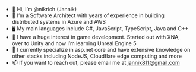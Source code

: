 - 👋 Hi, I’m @nikrich (Jannik)
- 👀 I’m a Software Architect with years of experience in building distributed systems in Azure and AWS
- 🖥️ My main languages include C#, JavaScript, TypeScript, Java and C++
- 🌱 I have a huge interest in game development. Started out with XNA, over to Unity and now I’m learning Unreal Engine 5
- 💞️ I currently specialize in asp.net core and have extensive knowledge on other stacks including NodeJS, Cloudflare edge computing and more
- 📫 If you want to reach out, please email me at jannik811@gmail.com

<!---
nikrich/nikrich is a ✨ special ✨ repository because its `README.md` (this file) appears on your GitHub profile.
You can click the Preview link to take a look at your changes.
--->
